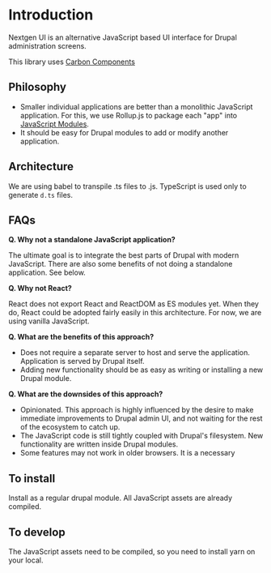 # Introduction

Nextgen UI is an alternative JavaScript based UI interface for Drupal administration screens.

This library uses [Carbon Components](https://www.carbondesignsystem.com/)

## Philosophy

- Smaller individual applications are better than a monolithic JavaScript application. For this, we use Rollup.js to package each "app" into [JavaScript Modules](https://developer.mozilla.org/en-US/docs/Web/JavaScript/Guide/Modules).
- It should be easy for Drupal modules to add or modify another application.

## Architecture

We are using babel to transpile .ts files to .js. TypeScript is used only to generate `d.ts` files. 

## FAQs

**Q. Why not a standalone JavaScript application?**

The ultimate goal is to integrate the best parts of Drupal with modern JavaScript. There are also some benefits of not doing a standalone application. See below.

**Q. Why not React?**

React does not export React and ReactDOM as ES modules yet. When they do, React could be adopted fairly easily in this architecture. For now, we are using vanilla JavaScript.

**Q. What are the benefits of this approach?**

- Does not require a separate server to host and serve the application. Application is served by Drupal itself.
- Adding new functionality should be as easy as writing or installing a new Drupal module.

**Q. What are the downsides of this approach?**

- Opinionated. This approach is highly influenced by the desire to make immediate improvements to Drupal admin UI, and not waiting for the rest of the ecosystem to catch up. 
- The JavaScript code is still tightly coupled with Drupal's filesystem. New functionality are written inside Drupal modules.
- Some features may not work in older browsers. It is a necessary 

## To install

Install as a regular drupal module. All JavaScript assets are already compiled. 


## To develop

The JavaScript assets need to be compiled, so you need to install yarn on your local.
